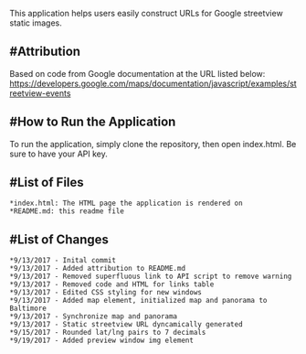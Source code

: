 This application helps users easily construct URLs for Google streetview 
static images.

#Attribution
------------

Based on code from Google documentation at the URL listed below:
https://developers.google.com/maps/documentation/javascript/examples/streetview-events 

#How to Run the Application
---------------------------
To run the application, simply clone the repository, then open index.html. 
Be sure to have your API key.


#List of Files
--------------

	*index.html: The HTML page the application is rendered on
	*README.md: this readme file

#List of Changes
----------------

	*9/13/2017 - Inital commit
	*9/13/2017 - Added attribution to README.md
	*9/13/2017 - Removed superfluous link to API script to remove warning
	*9/13/2017 - Removed code and HTML for links table
	*9/13/2017 - Edited CSS styling for new windows
	*9/13/2017 - Added map element, initialized map and panorama to Baltimore
	*9/13/2017 - Synchronize map and panorama
	*9/13/2017 - Static streetview URL dyncamically generated
	*9/15/2017 - Rounded lat/lng pairs to 7 decimals
	*9/19/2017 - Added preview window img element